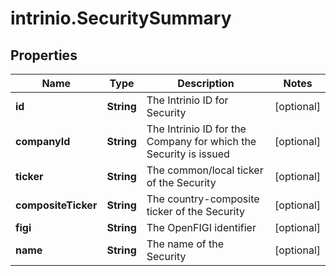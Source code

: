 # intrinio.SecuritySummary

## Properties
Name | Type | Description | Notes
------------ | ------------- | ------------- | -------------
**id** | **String** | The Intrinio ID for Security | [optional] 
**companyId** | **String** | The Intrinio ID for the Company for which the Security is issued | [optional] 
**ticker** | **String** | The common/local ticker of the Security | [optional] 
**compositeTicker** | **String** | The country-composite ticker of the Security | [optional] 
**figi** | **String** | The OpenFIGI identifier | [optional] 
**name** | **String** | The name of the Security | [optional] 


